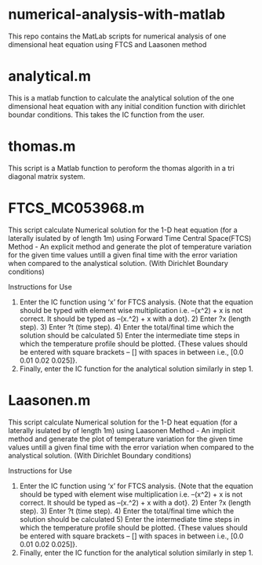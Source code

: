 # numerical-analysis-with-matlab
This repo contains the MatLab scripts for numerical analysis of one dimensional heat equation using FTCS and Laasonen method 
# analytical.m
This is a matlab function to calculate the analytical solution of the one dimensional heat equation with any initial condition function with dirichlet boundar conditions. This takes the IC
function from the user.

# thomas.m
This script is a Matlab function to peroform the thomas algorith in a tri diagonal matrix system.

# FTCS_MC053968.m
 This script calculate Numerical solution for the 1-D heat equation (for a laterally isulated by of length 1m) using Forward Time Central Space(FTCS) Method - An explicit method 
 and generate the plot of temperature variation for the given time values untill a given final time with the error variation when compared to the analystical solution.
 (With Dirichlet Boundary conditions)

Instructions for Use
  1) Enter the IC function using ‘x’ for FTCS analysis. 
          {Note that the equation should be typed with element wise multiplication 
          i.e. –(x^2) + x is not correct. It should be typed as –(x.^2) + x with a dot}.
 	2) Enter ?x (length step). 
 	3) Enter ?t (time step).
 	4) Enter the total/final time which the solution should be calculated
 	5) Enter the intermediate time steps in which the temperature profile should be plotted. 
           {These values should be entered with square brackets – [] 
           with spaces in between i.e., [0.0 0.01 0.02 0.025]}.
  6) Finally, enter the IC function for the analytical solution similarly in step 1.
  
  # Laasonen.m
   This script calculate Numerical solution for the 1-D heat equation (for a  laterally isulated by of length 1m) using  Laasonen Method - An implicit method and generate 
   the plot of temperature variation for the given time values untill a given final time with the error variation when compared to the analystical solution. 
   (With Dirichlet Boundary conditions)
   
  Instructions for Use
  1) Enter the IC function using ‘x’ for FTCS analysis. 
           {Note that the equation should be typed with element wise multiplication 
           i.e. –(x^2) + x is not correct. It should be typed as –(x.^2) + x with a dot}.
 	2) Enter ?x (length step). 
 	3) Enter ?t (time step).
 	4) Enter the total/final time which the solution should be calculated
 	5) Enter the intermediate time steps in which the temperature profile should be plotted. 
           {These values should be entered with square brackets – [] 
           with spaces in between i.e., [0.0 0.01 0.02 0.025]}.
  6) Finally, enter the IC function for the analytical solution similarly in step 1.

